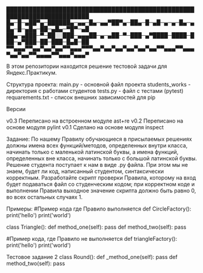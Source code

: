 ████████████████████████████████████████████████████████████████████████
█▄─█─▄██▀▄─██████▄─▄▄─█▄─▄▄▀██▀▄─██▄─█─▄█─▄─▄─█▄─▄█▄─█─▄█▄─██─▄█▄─▀█▀─▄█
██▄─▄███─▀─██░░███─▄▄▄██─▄─▄██─▀─███─▄▀████─████─███─▄▀███─██─███─█▄█─██
▀▀▄▄▄▀▀▄▄▀▄▄▀▄▄▀▀▄▄▄▀▀▀▄▄▀▄▄▀▄▄▀▄▄▀▄▄▀▄▄▀▀▄▄▄▀▀▄▄▄▀▄▄▀▄▄▀▀▄▄▄▄▀▀▄▄▄▀▄▄▄▀

В этом репозитории находится решение тестовой задачи для Яндекс.Практикум.

Структура проекта:
main.py - основной файл проекта
students_works - директория с работами студентов
tests.py - файл с тестами (pytest)
requarements.txt - список внешних зависимостей для pip

Версии

v0.3 Переписано на встроенном модуле ast+re
v0.2 Переписано на основе модуля pylint
v0.1 Сделано на основе модуля inspect

Задание:
По нашему Правилу обучающиеся в присылаемых решениях должны имена всех
функций/методов, определенных внутри класса, начинать только с маленькой
латинской буквы, а имена функций, определенных вне класса, начинать только с
большой латинской буквы. Решение студента поступает к нам в виде .py файла.
При этом мы не знаем, будет ли код, написанный студентом, синтаксически
корректным. Разработайте скрипт проверки Правила, которому на вход будет
подаваться файл со студенческим кодом; при корректном коде и выполнении
Правила выходное значение скрипта должно быть равно 0, во всех остальных
случаях 1.

Примеры:
#Пример кода где Правило выполняется
def CircleFactory():
print('hello')
print('world')

class Triangle():
def method_one(self):
pass
def method_two(self):
pass

#Пример кода, где Правило не выполняется
def triangleFactory():
print('hello')
print('world')

Тестовое задание 2
class Round():
def _method_one(self):
pass
def method_two(self):
pass